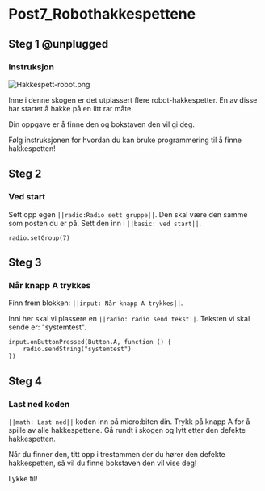 # Post7_Robothakkespettene

## Steg 1 @unplugged

### Instruksjon

![Hakkespett-robot.png](https://i.postimg.cc/Kcwrp2FD/Hakkespett-robot.png)

Inne i denne skogen er det utplassert flere robot-hakkespetter. En av disse har startet å hakke på en litt rar måte. 

Din oppgave er å finne den og bokstaven den vil gi deg.

Følg instruksjonen for hvordan du kan bruke programmering til å finne hakkespetten!

## Steg 2

### Ved start

Sett opp egen ``||radio:Radio sett gruppe||``. Den skal være den samme som posten du er på. Sett den inn i ``||basic: ved start||``.

```blocks
radio.setGroup(7)
```

## Steg 3

### Når knapp A trykkes

Finn frem blokken: ``||input: Når knapp A trykkes||``.

Inni her skal vi plassere en ``||radio: radio send tekst||``. Teksten vi skal sende er: "systemtest". 

```blocks
input.onButtonPressed(Button.A, function () {
    radio.sendString("systemtest")
})
```

## Steg 4

### Last ned koden

``||math: Last ned||`` koden inn på micro:biten din. Trykk på knapp A for å spille av alle hakkespettene. Gå rundt i skogen og lytt etter den defekte hakkespetten.

Når du finner den, titt opp i trestammen der du hører den defekte hakkespetten, så vil du finne bokstaven den vil vise deg!

Lykke til!